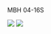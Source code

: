 

MBH 04-16S

![](https://obsidian0915.oss-cn-chengdu.aliyuncs.com/20220711105941.png)
![](https://obsidian0915.oss-cn-chengdu.aliyuncs.com/20220711110029.png)


